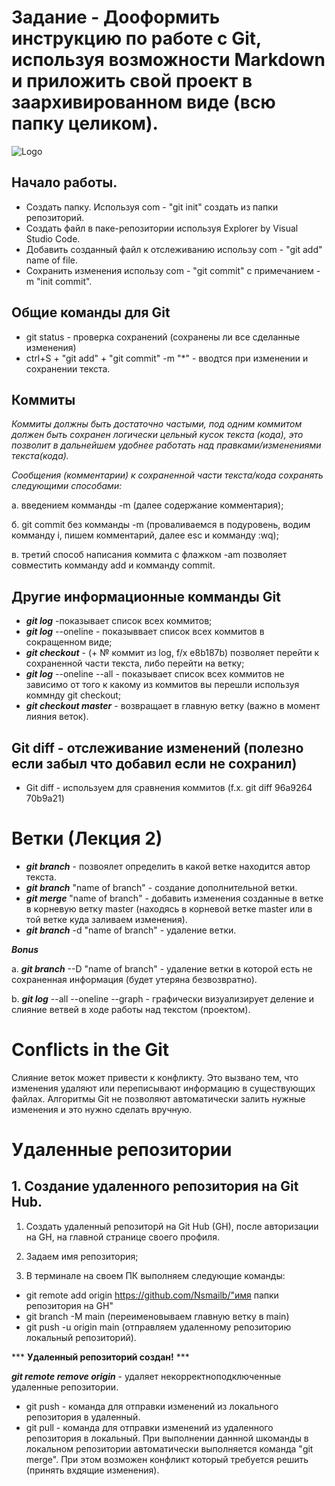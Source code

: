 # **Заданиe - Дооформить инструкцию по работе с Git, используя возможности Markdown и приложить свой проект в заархивированном виде (всю папку целиком).**
![Logo](Giticonblack2.png)
## Начало работы.
* Создать папку. Используя com - "git init" создать из папки репозиторий.
* Создать файл в паке-репозитории используя Explorer by Visual Studio Code. 
* Добавить созданный файл к отслеживанию использу com - "git add" name of file. 
* Сохранить изменения использу com - "git commit" c примечанием -m "init commit".
## Общие команды для Git
* git status - проверка сохранений (сохранены ли все сделанные изменения)
* ctrl+S + "git add" + "git commit" -m "*" - вводтся при изменении и сохранении текста.

 ## Коммиты
 *Коммиты должны быть достаточно частыми, под одним коммитом должен быть сохранен логически цельный кусок текста (кода), это позволит в дальнейшем удобнее работать над правками/изменениями текста(кода).*

 *Сообщения (комментарии) к сохраненной части текста/кода сохранять следующими способами:*

 а. введением комманды -m (далее содержание комментария);

 б. git commit без комманды -m (проваливаемся в подуровень, водим комманду i, пишем комментарий, далее esc и комманду :wq);
 
 в. третий способ написания коммита с флажком -am позволяет совместить комманду add и комманду commit.
 ## Другие информационные комманды Git
 * **_git log_** -показывает список всех коммитов;
 * **_git log_** --oneline - показыввает список всех коммитов в сокращенном виде;
 * **_git checkout_** - (+ № коммит из log, f/x e8b187b) позволяет перейти к сохраненной части текста, либо перейти на ветку;
 * **_git log_** --oneline --all - показывает список всех коммитов не зависимо от того к какому из коммитов вы перешли используя коммнду git checkout;
 * **_git checkout master_** - возвращает в главную ветку (важно в момент лияния веток).

 ## Git diff - отслеживание изменений (полезно если забыл что добавил если не сохранил)
 * Git diff - используем для сравнения коммитов (f.x. git diff 96a9264 70b9a21)

# **Ветки** (Лекция 2) 
* **_git branch_** - позвоялет определить в какой ветке находится автор текста.
* **_git branch_** "name of branch" - создание дополнительной ветки.
* **_git merge_** "name of branch" - добавить изменения созданные в ветке в корневую ветку master (находясь в корневой ветке master или в той ветке куда заливаем изменения).
* **_git branch_** -d "name of branch" - удаление ветки.

**_Bonus_**

a. **_git branch_**  --D "name of branch" - удаление ветки в которой есть не сохраненная информация (будет утеряна безвозвратно).

b. **_git log_** --all --oneline --graph - графически визуализирует деление и слияние ветвей в ходе работы над текстом (проектом).

# **Conflicts in the Git**
Слияние веток может привести к конфликту. Это вызвано тем, что изменения удаляют или переписывают информацию в существующих файлах. Алгоритмы Git не позволяют автоматически залить нужные изменения и это нужно сделать вручную.

# **Удаленные репозитории**

## 1. Создание удаленного репозитория на Git Hub.

1. Создать удаленный репозиторй на Git Hub (GH), после авторизации на GH, на главной странице своего профиля.

2. Задаем имя репозитория;

3. В терминале на своем ПК выполняем следующие команды:
* git remote add origin https://github.com/Nsmailb/"имя папки репозитория на GH"
* git branch -M main (переименовываем главную ветку в main)
* git push -u origin main (отправляем удаленному репозиторию локальный репозиторий).

*** **Удаленный репозиторий создан!** ***

**_git remote remove origin_** - удаляет некорректноподключенные удаленные репозитории.

* git push - команда для отправки изменений из локального репозитория в удаленный.
* git pull - команда для отправки изменений из удаленного репозитория в локальный. При выполнении даннной шкоманды в локальном репозитории автоматически выполняется команда "git merge". При этом возможен конфликт который требуется решить (принять вхдящие изменения).